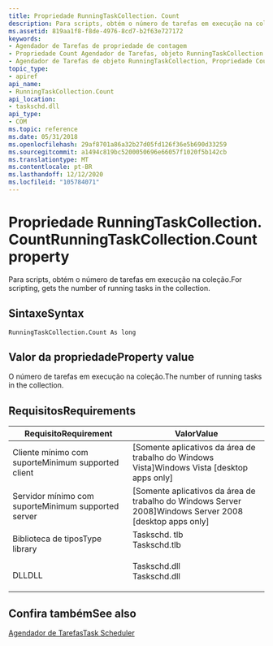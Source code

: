 ```yaml
---
title: Propriedade RunningTaskCollection. Count
description: Para scripts, obtém o número de tarefas em execução na coleção.
ms.assetid: 819aa1f8-f8de-4976-8cd7-b2f63e727172
keywords:
- Agendador de Tarefas de propriedade de contagem
- Propriedade Count Agendador de Tarefas, objeto RunningTaskCollection
- Agendador de Tarefas de objeto RunningTaskCollection, Propriedade Count
topic_type:
- apiref
api_name:
- RunningTaskCollection.Count
api_location:
- taskschd.dll
api_type:
- COM
ms.topic: reference
ms.date: 05/31/2018
ms.openlocfilehash: 29af8701a86a32b27d05fd126f36e5b690d33259
ms.sourcegitcommit: a1494c819bc5200050696e66057f1020f5b142cb
ms.translationtype: MT
ms.contentlocale: pt-BR
ms.lasthandoff: 12/12/2020
ms.locfileid: "105784071"
---
```

# <a name="runningtaskcollectioncount-property"></a><span data-ttu-id="8d29b-106">Propriedade RunningTaskCollection. Count</span><span class="sxs-lookup"><span data-stu-id="8d29b-106">RunningTaskCollection.Count property</span></span>

<span data-ttu-id="8d29b-107">Para scripts, obtém o número de tarefas em execução na coleção.</span><span class="sxs-lookup"><span data-stu-id="8d29b-107">For scripting, gets the number of running tasks in the collection.</span></span>

## <a name="syntax"></a><span data-ttu-id="8d29b-108">Sintaxe</span><span class="sxs-lookup"><span data-stu-id="8d29b-108">Syntax</span></span>


```VB
RunningTaskCollection.Count As long
```



## <a name="property-value"></a><span data-ttu-id="8d29b-109">Valor da propriedade</span><span class="sxs-lookup"><span data-stu-id="8d29b-109">Property value</span></span>

<span data-ttu-id="8d29b-110">O número de tarefas em execução na coleção.</span><span class="sxs-lookup"><span data-stu-id="8d29b-110">The number of running tasks in the collection.</span></span>

## <a name="requirements"></a><span data-ttu-id="8d29b-111">Requisitos</span><span class="sxs-lookup"><span data-stu-id="8d29b-111">Requirements</span></span>



| <span data-ttu-id="8d29b-112">Requisito</span><span class="sxs-lookup"><span data-stu-id="8d29b-112">Requirement</span></span> | <span data-ttu-id="8d29b-113">Valor</span><span class="sxs-lookup"><span data-stu-id="8d29b-113">Value</span></span> |
|-------------------------------------|-----------------------------------------------------------------------------------------|
| <span data-ttu-id="8d29b-114">Cliente mínimo com suporte</span><span class="sxs-lookup"><span data-stu-id="8d29b-114">Minimum supported client</span></span><br/> | <span data-ttu-id="8d29b-115">\[Somente aplicativos da área de trabalho do Windows Vista\]</span><span class="sxs-lookup"><span data-stu-id="8d29b-115">Windows Vista \[desktop apps only\]</span></span><br/>                                          |
| <span data-ttu-id="8d29b-116">Servidor mínimo com suporte</span><span class="sxs-lookup"><span data-stu-id="8d29b-116">Minimum supported server</span></span><br/> | <span data-ttu-id="8d29b-117">\[Somente aplicativos da área de trabalho do Windows Server 2008\]</span><span class="sxs-lookup"><span data-stu-id="8d29b-117">Windows Server 2008 \[desktop apps only\]</span></span><br/>                                    |
| <span data-ttu-id="8d29b-118">Biblioteca de tipos</span><span class="sxs-lookup"><span data-stu-id="8d29b-118">Type library</span></span><br/>             | <dl> <span data-ttu-id="8d29b-119"><dt>Taskschd. tlb</dt></span><span class="sxs-lookup"><span data-stu-id="8d29b-119"><dt>Taskschd.tlb</dt></span></span> </dl> |
| <span data-ttu-id="8d29b-120">DLL</span><span class="sxs-lookup"><span data-stu-id="8d29b-120">DLL</span></span><br/>                      | <dl> <span data-ttu-id="8d29b-121"><dt>Taskschd.dll</dt></span><span class="sxs-lookup"><span data-stu-id="8d29b-121"><dt>Taskschd.dll</dt></span></span> </dl> |



## <a name="see-also"></a><span data-ttu-id="8d29b-122">Confira também</span><span class="sxs-lookup"><span data-stu-id="8d29b-122">See also</span></span>

<dl> <dt>

[<span data-ttu-id="8d29b-123">Agendador de Tarefas</span><span class="sxs-lookup"><span data-stu-id="8d29b-123">Task Scheduler</span></span>](task-scheduler-start-page.md)
</dt> </dl>

 

 





